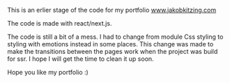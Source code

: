 This is an erlier stage of the code for my portfolio www.jakobkitzing.com

The code is made with react/next.js.

The code is still a bit of a mess. I had to change from module Css styling to styling with emotions instead in some places. This change was made to make the transitions between the pages work when the project was build for ssr. I hope I will get the time to clean it up soon.

Hope you like my portfolio :)
